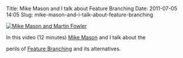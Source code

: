 Title: Mike Mason and I talk about Feature Branching
Date: 2011-07-05 14:05
Slug: mike-mason-and-i-talk-about-feature-branching

<div class="img floating">

[![Mike Mason and Martin
Fowler](http://martinfowler.com/snips/mike-and-mf.jpg "Mike Mason and Martin Fowler")](http://www.thoughtworks.com/perspectives/30-06-2011-continuous-delivery)

</div>

In this video (12 minutes) [Mike Mason](http://mikemason.ca/blog/) and I
talk about the

perils of [Feature
Branching](http://martinfowler.com/bliki/FeatureBranch.html) and its
alternatives.

</p>

